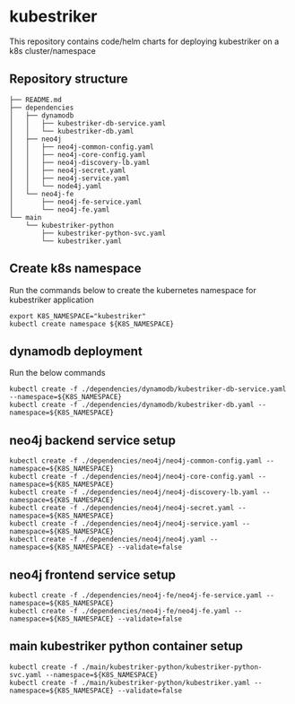 # kubestriker
This repository contains code/helm charts for deploying kubestriker on a k8s cluster/namespace

## Repository structure
```
├── README.md
├── dependencies
│   ├── dynamodb
│   │   ├── kubestriker-db-service.yaml
│   │   └── kubestriker-db.yaml
│   ├── neo4j
│   │   ├── neo4j-common-config.yaml
│   │   ├── neo4j-core-config.yaml
│   │   ├── neo4j-discovery-lb.yaml
│   │   ├── neo4j-secret.yaml
│   │   ├── neo4j-service.yaml
│   │   └── node4j.yaml
│   └── neo4j-fe
│       ├── neo4j-fe-service.yaml
│       └── neo4j-fe.yaml
└── main
    └── kubestriker-python
        ├── kubestriker-python-svc.yaml
        └── kubestriker.yaml
```

## Create k8s namespace
Run the commands below to create the kubernetes namespace for kubestriker application

```
export K8S_NAMESPACE="kubestriker"
kubectl create namespace ${K8S_NAMESPACE}
```
## dynamodb deployment
Run the below commands

```
kubectl create -f ./dependencies/dynamodb/kubestriker-db-service.yaml --namespace=${K8S_NAMESPACE}
kubectl create -f ./dependencies/dynamodb/kubestriker-db.yaml --namespace=${K8S_NAMESPACE}
```

## neo4j backend service setup
```
kubectl create -f ./dependencies/neo4j/neo4j-common-config.yaml --namespace=${K8S_NAMESPACE}
kubectl create -f ./dependencies/neo4j/neo4j-core-config.yaml --namespace=${K8S_NAMESPACE}
kubectl create -f ./dependencies/neo4j/neo4j-discovery-lb.yaml --namespace=${K8S_NAMESPACE}
kubectl create -f ./dependencies/neo4j/neo4j-secret.yaml --namespace=${K8S_NAMESPACE}
kubectl create -f ./dependencies/neo4j/neo4j-service.yaml --namespace=${K8S_NAMESPACE}
kubectl create -f ./dependencies/neo4j/neo4j.yaml --namespace=${K8S_NAMESPACE} --validate=false
```
## neo4j frontend service setup
```
kubectl create -f ./dependencies/neo4j-fe/neo4j-fe-service.yaml --namespace=${K8S_NAMESPACE}
kubectl create -f ./dependencies/neo4j-fe/neo4j-fe.yaml --namespace=${K8S_NAMESPACE} --validate=false
```
## main kubestriker python container setup
```
kubectl create -f ./main/kubestriker-python/kubestriker-python-svc.yaml --namespace=${K8S_NAMESPACE}
kubectl create -f ./main/kubestriker-python/kubestriker.yaml --namespace=${K8S_NAMESPACE} --validate=false
```